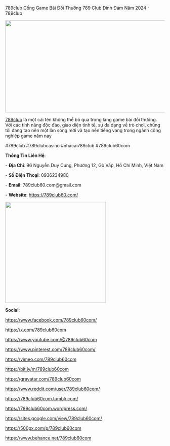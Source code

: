 789club Cổng Game Bài Đổi Thưởng 789 Club Đình Đám Năm 2024 - 789club
<p><span style="font-weight: 400;"><img src="https://pbs.twimg.com/profile_banners/1812151354791690241/1720885659/1500x500" alt="" width="870" height="290" /></span></p>
<p><a href="https://789club60.com/"><span style="font-weight: 400;">789club</span></a><span style="font-weight: 400;"> l&agrave; một c&aacute;i t&ecirc;n kh&ocirc;ng thể bỏ qua trong l&agrave;ng game b&agrave;i đổi thưởng. Với c&aacute;c t&iacute;nh năng độc đ&aacute;o, giao diện tinh tế, sự đa dạng về tr&ograve; chơi, ch&uacute;ng t&ocirc;i đang tạo n&ecirc;n một l&agrave;n s&oacute;ng mới v&agrave; tạo n&ecirc;n tiếng vang trong ng&agrave;nh c&ocirc;ng nghiệp game năm nay</span></p>
<p><span style="font-weight: 400;">#789club #789clubcasino #nhacai789club #789club60com</span></p>
<p><strong>Th&ocirc;ng Tin Li&ecirc;n Hệ</strong><span style="font-weight: 400;">:</span></p>
<p><span style="font-weight: 400;">- </span><strong>Địa Chỉ</strong><span style="font-weight: 400;">: 96 Nguyễn Duy Cung, Phường 12, G&ograve; Vấp, Hồ Ch&iacute; Minh, Việt Nam</span></p>
<p><span style="font-weight: 400;">- </span><strong>Số Điện Thoại</strong><span style="font-weight: 400;">: 0936234980</span></p>
<p><span style="font-weight: 400;">- </span><strong>Email</strong><span style="font-weight: 400;">: 789club60.com@gmail.com</span></p>
<p><span style="font-weight: 400;">- </span><strong>Website</strong><span style="font-weight: 400;">: </span><span style="font-weight: 400;"><a href="https://789club60.com/">https://789club60.com/</a></span></p>
<p><span style="font-weight: 400;"><img src="https://pbs.twimg.com/profile_images/1812151401906352128/XbGmvgO6_400x400.jpg" alt="" width="318" height="318" /></span></p>
<p><strong>Social</strong><span style="font-weight: 400;">:</span></p>
<p><a href="https://www.facebook.com/789club60com/"><span style="font-weight: 400;">https://www.facebook.com/789club60com/</span></a></p>
<p><a href="https://x.com/789club60com"><span style="font-weight: 400;">https://x.com/789club60com</span></a></p>
<p><a href="https://www.youtube.com/@789club60com"><span style="font-weight: 400;">https://www.youtube.com/@789club60com</span></a></p>
<p><a href="https://www.pinterest.com/789club60com/"><span style="font-weight: 400;">https://www.pinterest.com/789club60com/</span></a></p>
<p><a href="https://vimeo.com/789club60com"><span style="font-weight: 400;">https://vimeo.com/789club60com</span></a></p>
<p><a href="https://bit.ly/m/789club60com"><span style="font-weight: 400;">https://bit.ly/m/789club60com</span></a></p>
<p><a href="https://gravatar.com/789club60com"><span style="font-weight: 400;">https://gravatar.com/789club60com</span></a></p>
<p><a href="https://www.reddit.com/user/789club60com/"><span style="font-weight: 400;">https://www.reddit.com/user/789club60com/</span></a></p>
<p><a href="https://789club60com.tumblr.com/"><span style="font-weight: 400;">https://789club60com.tumblr.com/</span></a></p>
<p><a href="https://789club60com.wordpress.com/"><span style="font-weight: 400;">https://789club60com.wordpress.com/</span></a></p>
<p><a href="https://sites.google.com/view/789club60com/"><span style="font-weight: 400;">https://sites.google.com/view/789club60com/</span></a></p>
<p><a href="https://500px.com/p/789club60com"><span style="font-weight: 400;">https://500px.com/p/789club60com</span></a></p>
<p><a href="https://www.behance.net/789club60com"><span style="font-weight: 400;">https://www.behance.net/789club60com</span></a></p>
<p>&nbsp;</p>